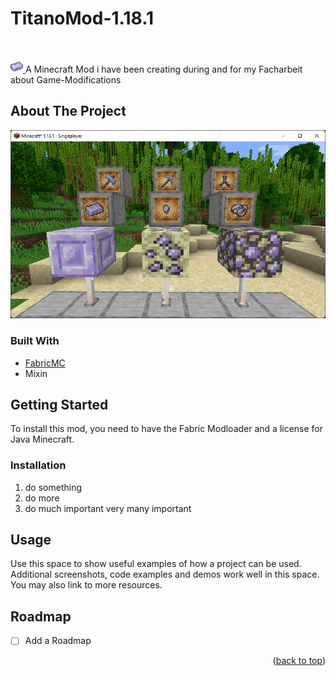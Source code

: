 # TitanoMod-1.18.1 

<div id="top"></div>
<!--
*** Thanks for checking out the Best-README-Template. If you have a suggestion
*** that would make this better, please fork the repo and create a pull request
*** or simply open an issue with the tag "enhancement".
*** Don't forget to give the project a star!
*** Thanks again! Now go create something AMAZING! :D
-->



<!-- PROJECT SHIELDS -->
<!--
*** I'm using markdown "reference style" links for readability.
*** Reference links are enclosed in brackets [ ] instead of parentheses ( ).
*** See the bottom of this document for the declaration of the reference variables
*** for contributors-url, forks-url, etc. This is an optional, concise syntax you may use.
*** https://www.markdownguide.org/basic-syntax/#reference-style-links
-->

<!-- PROJECT LOGO -->
<br />
<div align="left">
  <p align="left">
  <a href="https://github.com/ZetOmega/TitanoMod-1.18.1">
    <img src="src/main/resources/assets/titano/textures/item/titanium_ingot.png" alt="Logo" width="20" height="20">
  </a>
    A Minecraft Mod i have been creating during and for my Facharbeit about Game-Modifications
  </p>
</div>

<!-- ABOUT THE PROJECT -->
## About The Project

![TitanoMod](screenshot.png)




### Built With


* [FabricMC](https://github.com/FabricMC)
* Mixin



<!-- GETTING STARTED -->
## Getting Started

To install this mod, you need to have the Fabric Modloader and a license for Java Minecraft.


### Installation

1. do something
2. do more
3. do much important very many important





<!-- USAGE EXAMPLES -->
## Usage

Use this space to show useful examples of how a project can be used. Additional screenshots, code examples and demos work well in this space. You may also link to more resources.





<!-- ROADMAP -->
## Roadmap

- [ ] Add a Roadmap
  

<p align="right">(<a href="#top">back to top</a>)</p>